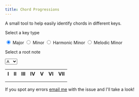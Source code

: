 ```yaml
---
title: Chord Progressions
---
```


A small tool to help easily identify chords in different keys.

<form>
  <p>Select a key type</p>
  <input type="radio" id="major" name="keytype" value="Major" onchange="updateProgression()" checked>
  <label for="major">Major</label>
  <input type="radio" id="minor" name="keytype" value="Natural Minor" onchange="updateProgression()">
  <label for="minor">Minor</label>
  <input type="radio" id="hminor" name="keytype" value="Harmonic Minor" onchange="updateProgression()">
  <label for="hminor">Harmonic Minor</label>
  <input type="radio" id="mminor" name="keytype" value="Melodic Minor" onchange="updateProgression()">
  <label for="mminor">Melodic Minor</label>
  <p>Select a root note</p>
  <select name="rootnote" id="rootnote" onchange="updateProgression()">
    <option value="A">A</option>
    <option value="A#">A#</option>
    <option value="B">B</option>
    <option value="C">C</option>
    <option value="C#">C#</option>
    <option value="D">D</option>
    <option value="D#">D#</option>
    <option value="E">E</option>
    <option value="F">F</option>
    <option value="G">G</option>
    <option value="G#">G#</option>
  </select>
</form>

<table>
  <tr>
    <th id="chordnum1">I</th>
    <th id="chordnum2">II</th>
    <th id="chordnum3">III</th>
    <th id="chordnum4">IV</th>
    <th id="chordnum5">V</th>
    <th id="chordnum6">VI</th>
    <th id="chordnum7">VII</th>
  </tr>
  <tr>
    <td id="chord1"></td>
    <td id="chord2"></td>
    <td id="chord3"></td>
    <td id="chord4"></td>
    <td id="chord5"></td>
    <td id="chord6"></td>
    <td id="chord7"></td>
  </tr>
  <tr>
    <td id="notes1"></td>
    <td id="notes2"></td>
    <td id="notes3"></td>
    <td id="notes4"></td>
    <td id="notes5"></td>
    <td id="notes6"></td>
    <td id="notes7"></td>
  </tr>
</table>

If you spot any errors [email me](/contact.html) with the issue and I'll take a look!

<script src="/scripts/2020-09-04-chords.js"/>
